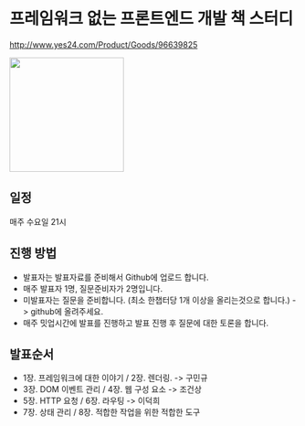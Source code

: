 # 프레임워크 없는 프론트엔드 개발 책 스터디

http://www.yes24.com/Product/Goods/96639825

<img src="http://image.yes24.com/goods/96639825/XL" width="200"/>

## 일정

매주 수요일 21시

## 진행 방법

- 발표자는 발표자료를 준비해서 Github에 업로드 합니다.
- 매주 발표자 1명, 질문준비자가 2명입니다.
- 미발표자는 질문을 준비합니다. (최소 한챕터당 1개 이상을 올리는것으로 합니다.) -> github에 올려주세요.
- 매주 밋업시간에 발표를 진행하고 발표 진행 후 질문에 대한 토론을 합니다.

## 발표순서

- 1장. 프레임워크에 대한 이야기 / 2장. 렌더링. -> 구민규
- 3장. DOM 이벤트 관리 / 4장. 웹 구성 요소 -> 조건상
- 5장. HTTP 요청 / 6장. 라우팅 -> 이덕희
- 7장. 상태 관리 / 8장. 적합한 작업을 위한 적합한 도구
